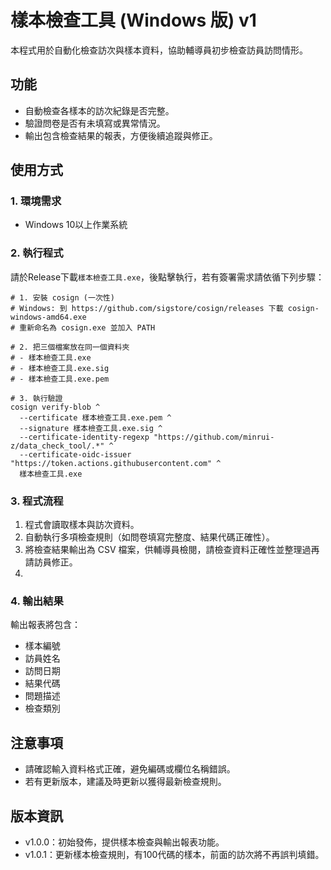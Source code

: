 # 樣本檢查工具 (Windows 版) v1

本程式用於自動化檢查訪次與樣本資料，協助輔導員初步檢查訪員訪問情形。

## 功能
- 自動檢查各樣本的訪次紀錄是否完整。
- 驗證問卷是否有未填寫或異常情況。
- 輸出包含檢查結果的報表，方便後續追蹤與修正。

## 使用方式

### 1. 環境需求
- Windows 10以上作業系統

### 2. 執行程式
請於Release下載```樣本檢查工具.exe```，後點擊執行，若有簽署需求請依循下列步驟：
```
# 1. 安裝 cosign (一次性)
# Windows: 到 https://github.com/sigstore/cosign/releases 下載 cosign-windows-amd64.exe
# 重新命名為 cosign.exe 並加入 PATH

# 2. 把三個檔案放在同一個資料夾
# - 樣本檢查工具.exe
# - 樣本檢查工具.exe.sig
# - 樣本檢查工具.exe.pem

# 3. 執行驗證
cosign verify-blob ^
  --certificate 樣本檢查工具.exe.pem ^
  --signature 樣本檢查工具.exe.sig ^
  --certificate-identity-regexp "https://github.com/minrui-z/data_check_tool/.*" ^
  --certificate-oidc-issuer "https://token.actions.githubusercontent.com" ^
  樣本檢查工具.exe
```

### 3. 程式流程
1. 程式會讀取樣本與訪次資料。
2. 自動執行多項檢查規則（如問卷填寫完整度、結果代碼正確性）。
3. 將檢查結果輸出為 CSV 檔案，供輔導員檢閱，請檢查資料正確性並整理過再請訪員修正。
4. 

### 4. 輸出結果
輸出報表將包含：
- 樣本編號
- 訪員姓名
- 訪問日期
- 結果代碼
- 問題描述
- 檢查類別

## 注意事項
- 請確認輸入資料格式正確，避免編碼或欄位名稱錯誤。
- 若有更新版本，建議及時更新以獲得最新檢查規則。

## 版本資訊
- v1.0.0：初始發佈，提供樣本檢查與輸出報表功能。
- v1.0.1：更新樣本檢查規則，有100代碼的樣本，前面的訪次將不再誤判填錯。

